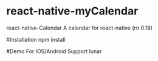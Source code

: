 # react-native-myCalendar
react-native-Calendar
A calendar for react-native (rn 0.18)

#Installation
npm install

#Demo
For IOS/Android
Support lunar

